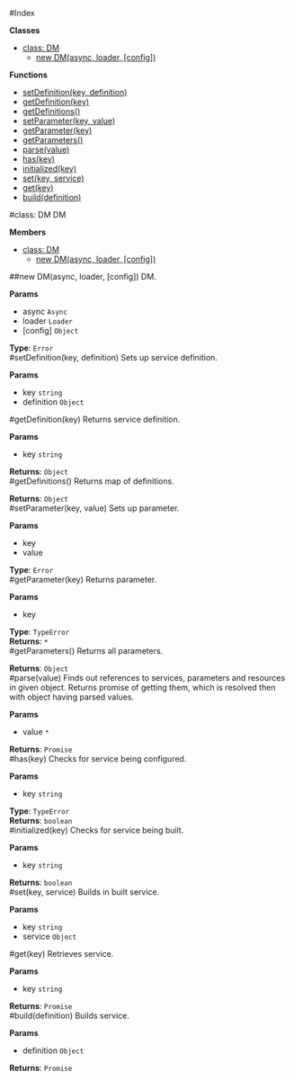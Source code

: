 #Index

**Classes**

* [class: DM](#DM)
  * [new DM(async, loader, [config])](#new_DM)

**Functions**

* [setDefinition(key, definition)](#setDefinition)
* [getDefinition(key)](#getDefinition)
* [getDefinitions()](#getDefinitions)
* [setParameter(key, value)](#setParameter)
* [getParameter(key)](#getParameter)
* [getParameters()](#getParameters)
* [parse(value)](#parse)
* [has(key)](#has)
* [initialized(key)](#initialized)
* [set(key, service)](#set)
* [get(key)](#get)
* [build(definition)](#build)
 
<a name="DM"></a>
#class: DM
DM

**Members**

* [class: DM](#DM)
  * [new DM(async, loader, [config])](#new_DM)

<a name="new_DM"></a>
##new DM(async, loader, [config])
DM.

**Params**

- async `Async`  
- loader `Loader`  
- \[config\] `Object`  

**Type**: `Error`  
<a name="setDefinition"></a>
#setDefinition(key, definition)
Sets up service definition.

**Params**

- key `string`  
- definition `Object`  

<a name="getDefinition"></a>
#getDefinition(key)
Returns service definition.

**Params**

- key `string`  

**Returns**: `Object`  
<a name="getDefinitions"></a>
#getDefinitions()
Returns map of definitions.

**Returns**: `Object`  
<a name="setParameter"></a>
#setParameter(key, value)
Sets up parameter.

**Params**

- key   
- value   

**Type**: `Error`  
<a name="getParameter"></a>
#getParameter(key)
Returns parameter.

**Params**

- key   

**Type**: `TypeError`  
**Returns**: `*`  
<a name="getParameters"></a>
#getParameters()
Returns all parameters.

**Returns**: `Object`  
<a name="parse"></a>
#parse(value)
Finds out references to services, parameters and resources in given object.
Returns promise of getting them, which is resolved then with object having parsed values.

**Params**

- value `*`  

**Returns**: `Promise`  
<a name="has"></a>
#has(key)
Checks for service being configured.

**Params**

- key `string`  

**Type**: `TypeError`  
**Returns**: `boolean`  
<a name="initialized"></a>
#initialized(key)
Checks for service being built.

**Params**

- key `string`  

**Returns**: `boolean`  
<a name="set"></a>
#set(key, service)
Builds in built service.

**Params**

- key `string`  
- service `Object`  

<a name="get"></a>
#get(key)
Retrieves service.

**Params**

- key `string`  

**Returns**: `Promise`  
<a name="build"></a>
#build(definition)
Builds service.

**Params**

- definition `Object`  

**Returns**: `Promise`  
